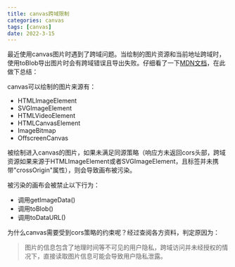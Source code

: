```yaml
---
title: canvas跨域限制
categories: canvas
tags: [canvas]
date: 2022-3-15
---
```


最近使用canvas图片时遇到了跨域问题。当绘制的图片资源和当前地址跨域时，使用toBlob导出图片时会有跨域错误且导出失败。仔细看了一下[MDN文档](https://developer.mozilla.org/zh-CN/docs/Web/HTML/CORS_enabled_image)，在此做下总结：


canvas可以绘制的图片来源有：

- HTMLImageElement
- SVGImageElement 
- HTMLVideoElement
- HTMLCanvasElement
- ImageBitmap 
- OffscreenCanvas

被绘制进入canvas的图片，如果未满足同源策略（响应方未返回cors头部，跨域资源如果来源于HTMLImageElement或者SVGImageElement，且标签并未携带"crossOrigin"属性），则会导致画布被污染。

被污染的画布会被禁止以下行为：

- 调用getImageData()
- 调用toBlob()
- 调用toDataURL()

为什么canvas需要受到cors策略的约束呢？经过查阅各方资料，判定原因为：

> 图片的信息包含了地理时间等不可见的用户隐私，跨域访问并未经授权的情况下，直接读取图片信息可能会导致用户隐私泄露。

